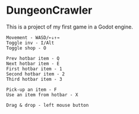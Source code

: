 # DungeonCrawler
This is a project of my first game in a Godot engine.

	Movement - WASD/←↓↑→	
	Toggle inv - I/Alt
	Toggle shop - O

	Prev hotbar item - Q
	Next hotbar item - E
	First hotbar item - 1
	Second hotbar item - 2
	Third hotbar item - 3

	Pick-up an item - F
	Use an item from hotbar - X

	Drag & drop - left mouse button

